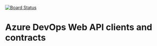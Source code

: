 [![Board Status](https://dev.azure.com/testwitiq10/42e0a186-db0a-431a-80f3-fd38421489c0/eb0fc02a-eb90-4fd1-b5d7-ca0a9d8e856d/_apis/work/boardbadge/2cce9eb1-e4a3-4a84-b7c9-962e0e206969)](https://dev.azure.com/testwitiq10/42e0a186-db0a-431a-80f3-fd38421489c0/_boards/board/t/eb0fc02a-eb90-4fd1-b5d7-ca0a9d8e856d/Microsoft.RequirementCategory)
# Azure DevOps Web API clients and contracts

